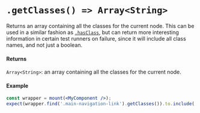 # `.getClasses() => Array<String>`

Returns an array containing all the classes for the current node. This can be used in a similar
fashion as [`.hasClass`](hasClass.md), but can return more interesting information in certain
test runners on failure, since it will include all class names, and not just a boolean.


#### Returns

`Array<String>`: an array containing all the classes for the current node.


#### Example

```jsx
const wrapper = mount(<MyComponent />);
expect(wrapper.find('.main-navigation-link').getClasses()).to.include('active');
```
